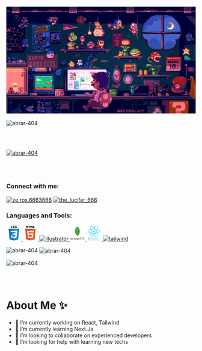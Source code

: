 ![logo](https://github.com/Abrar-404/Abrar-404/blob/main/banner.gif)


<p align="left"> <img src="https://komarev.com/ghpvc/?username=abrar-404&label=Profile%20views&color=0e75b6&style=flat" alt="abrar-404" /> </p> <br> <br>

<p align="left"> <a href="https://github.com/ryo-ma/github-profile-trophy"><img src="https://github-profile-trophy.vercel.app/?username=abrar-404" alt="abrar-404" /></a> </p> <br> <br>

<h3 align="left">Connect with me:</h3>
<p align="left">
<a href="https://fb.com/ze.rox.6663666" target="blank"><img align="center" src="https://raw.githubusercontent.com/rahuldkjain/github-profile-readme-generator/master/src/images/icons/Social/facebook.svg" alt="ze.rox.6663666" height="30" width="40" /></a>
<a href="https://discord.gg/the_lucifer_666" target="blank"><img align="center" src="https://raw.githubusercontent.com/rahuldkjain/github-profile-readme-generator/master/src/images/icons/Social/discord.svg" alt="the_lucifer_666" height="30" width="40" /></a>
</p>

<h3 align="left">Languages and Tools:</h3>
<p align="left"> <a href="https://www.w3schools.com/css/" target="_blank" rel="noreferrer"> <img src="https://raw.githubusercontent.com/devicons/devicon/master/icons/css3/css3-original-wordmark.svg" alt="css3" width="40" height="40"/> </a> <a href="https://www.w3.org/html/" target="_blank" rel="noreferrer"> <img src="https://raw.githubusercontent.com/devicons/devicon/master/icons/html5/html5-original-wordmark.svg" alt="html5" width="40" height="40"/> </a> <a href="https://www.adobe.com/in/products/illustrator.html" target="_blank" rel="noreferrer"> <img src="https://www.vectorlogo.zone/logos/adobe_illustrator/adobe_illustrator-icon.svg" alt="illustrator" width="40" height="40"/> </a> <a href="https://www.mongodb.com/" target="_blank" rel="noreferrer"> <img src="https://raw.githubusercontent.com/devicons/devicon/master/icons/mongodb/mongodb-original-wordmark.svg" alt="mongodb" width="40" height="40"/> </a> <a href="https://reactjs.org/" target="_blank" rel="noreferrer"> <img src="https://raw.githubusercontent.com/devicons/devicon/master/icons/react/react-original-wordmark.svg" alt="react" width="40" height="40"/> </a> <a href="https://tailwindcss.com/" target="_blank" rel="noreferrer"> <img src="https://www.vectorlogo.zone/logos/tailwindcss/tailwindcss-icon.svg" alt="tailwind" width="40" height="40"/> </a> </p>

<p><img align="left" src="https://github-readme-stats.vercel.app/api/top-langs?username=abrar-404&show_icons=true&locale=en&layout=compact&theme=radical" alt="abrar-404" /></p>

<p>&nbsp;<img align="center" src="https://github-readme-stats.vercel.app/api?username=abrar-404&show_icons=true&theme=radical" alt="abrar-404" /></p>

<p><img align="center" src="https://github-readme-streak-stats.herokuapp.com/?user=abrar-404&theme=radical" alt="abrar-404" /></p> <br> <br>

# About Me ✨
- 🔭 I’m currently working on React, Tailwind
- 🌱 I’m currently learning Next.Js
- 👯 I’m looking to collaborate on experienced developers
- 🤔 I’m looking for help with learning new techs


